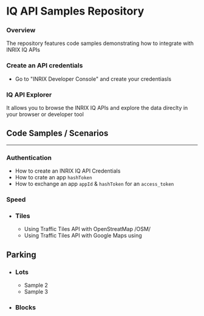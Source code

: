 # IQ API Samples Repository
### Overview
The repository features code samples demonstrating how to integrate with INRIX IQ APIs

### Create an API credentials 
- Go to "INRIX Developer Console" and create your credentiasls
### IQ API Explorer
It allows you to browse the INRIX IQ APIs and explore the data direclty in your browser or developer tool

## Code Samples / Scenarios 
----

### Authentication
- How to create an INRIX IQ API Credentials
- How to crate an app `hashToken`
- How to exchange an app `appId` & `hashToken` for an `access_token`

### Speed
- ### Tiles
   - Using Traffic Tiles API with OpenStreatMap /OSM/ 
   - Using Traffic Tiles API with Google Maps using

## Parking
- ### Lots
    - Sample 2 
    - Sample 3 
- ### Blocks 
